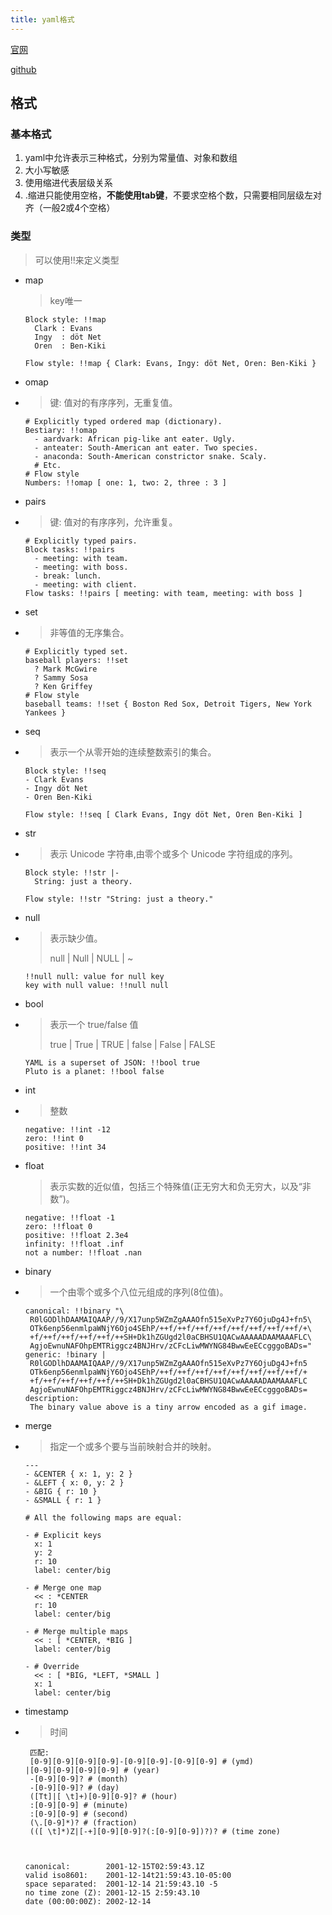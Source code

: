 ```yaml
---
title: yaml格式
---
```


[官网](http://yaml.org/)

[github](https://github.com/yaml/yaml)

## 格式

### 基本格式

1. yaml中允许表示三种格式，分别为常量值、对象和数组
2. 大小写敏感
3. 使用缩进代表层级关系
4. .缩进只能使用空格，**不能使用tab键**，不要求空格个数，只需要相同层级左对齐（一般2或4个空格）

### 类型

> 可以使用!!来定义类型

- map

  > key唯一

  ```
  Block style: !!map
    Clark : Evans
    Ingy  : döt Net
    Oren  : Ben-Kiki
  
  Flow style: !!map { Clark: Evans, Ingy: döt Net, Oren: Ben-Kiki }
  ```

- omap

- > 键: 值对的有序序列，无重复值。

  ```
  # Explicitly typed ordered map (dictionary).
  Bestiary: !!omap
    - aardvark: African pig-like ant eater. Ugly.
    - anteater: South-American ant eater. Two species.
    - anaconda: South-American constrictor snake. Scaly.
    # Etc.
  # Flow style
  Numbers: !!omap [ one: 1, two: 2, three : 3 ]
  ```

- pairs

- > 键: 值对的有序序列，允许重复。

  ```
  # Explicitly typed pairs.
  Block tasks: !!pairs
    - meeting: with team.
    - meeting: with boss.
    - break: lunch.
    - meeting: with client.
  Flow tasks: !!pairs [ meeting: with team, meeting: with boss ]
  ```

- set

- > 非等值的无序集合。

  ```
  # Explicitly typed set.
  baseball players: !!set
    ? Mark McGwire
    ? Sammy Sosa
    ? Ken Griffey
  # Flow style
  baseball teams: !!set { Boston Red Sox, Detroit Tigers, New York Yankees }
  ```

- seq 

- > 表示一个从零开始的连续整数索引的集合。

  ```
  Block style: !!seq
  - Clark Evans
  - Ingy döt Net
  - Oren Ben-Kiki
  
  Flow style: !!seq [ Clark Evans, Ingy döt Net, Oren Ben-Kiki ]
  ```

- str  

- >  表示 Unicode 字符串,由零个或多个 Unicode 字符组成的序列。

  ```
  Block style: !!str |-
    String: just a theory.
  
  Flow style: !!str "String: just a theory."
  ```

- null  

- > 表示缺少值。
  >
  > null | Null | NULL | ~

  ```
  !!null null: value for null key
  key with null value: !!null null
  ```

- bool  

- > 表示一个 true/false 值
  >
  > true | True | TRUE | false | False | FALSE

  ```
  YAML is a superset of JSON: !!bool true
  Pluto is a planet: !!bool false
  ```

- int

- > 整数

  ```
  negative: !!int -12
  zero: !!int 0
  positive: !!int 34
  ```

- float

  > 表示实数的近似值，包括三个特殊值(正无穷大和负无穷大，以及“非数”)。

  ```
  negative: !!float -1
  zero: !!float 0
  positive: !!float 2.3e4
  infinity: !!float .inf
  not a number: !!float .nan
  ```

- binary

- > 一个由零个或多个八位元组成的序列(8位值)。

  ```
  canonical: !!binary "\
   R0lGODlhDAAMAIQAAP//9/X17unp5WZmZgAAAOfn515eXvPz7Y6OjuDg4J+fn5\
   OTk6enp56enmlpaWNjY6Ojo4SEhP/++f/++f/++f/++f/++f/++f/++f/++f/+\
   +f/++f/++f/++f/++f/++SH+Dk1hZGUgd2l0aCBHSU1QACwAAAAADAAMAAAFLC\
   AgjoEwnuNAFOhpEMTRiggcz4BNJHrv/zCFcLiwMWYNG84BwwEeECcgggoBADs="
  generic: !binary |
   R0lGODlhDAAMAIQAAP//9/X17unp5WZmZgAAAOfn515eXvPz7Y6OjuDg4J+fn5
   OTk6enp56enmlpaWNjY6Ojo4SEhP/++f/++f/++f/++f/++f/++f/++f/++f/+
   +f/++f/++f/++f/++f/++SH+Dk1hZGUgd2l0aCBHSU1QACwAAAAADAAMAAAFLC
   AgjoEwnuNAFOhpEMTRiggcz4BNJHrv/zCFcLiwMWYNG84BwwEeECcgggoBADs=
  description:
   The binary value above is a tiny arrow encoded as a gif image.
  ```

- merge

- > 指定一个或多个要与当前映射合并的映射。

  ```
  ---
  - &CENTER { x: 1, y: 2 }
  - &LEFT { x: 0, y: 2 }
  - &BIG { r: 10 }
  - &SMALL { r: 1 }
  
  # All the following maps are equal:
  
  - # Explicit keys
    x: 1
    y: 2
    r: 10
    label: center/big
  
  - # Merge one map
    << : *CENTER
    r: 10
    label: center/big
  
  - # Merge multiple maps
    << : [ *CENTER, *BIG ]
    label: center/big
  
  - # Override
    << : [ *BIG, *LEFT, *SMALL ]
    x: 1
    label: center/big
  ```

- timestamp

- > 时间

  ```
   匹配:
   [0-9][0-9][0-9][0-9]-[0-9][0-9]-[0-9][0-9] # (ymd)
  |[0-9][0-9][0-9][0-9] # (year)
   -[0-9][0-9]? # (month)
   -[0-9][0-9]? # (day)
   ([Tt]|[ \t]+)[0-9][0-9]? # (hour)
   :[0-9][0-9] # (minute)
   :[0-9][0-9] # (second)
   (\.[0-9]*)? # (fraction)
   (([ \t]*)Z|[-+][0-9][0-9]?(:[0-9][0-9])?)? # (time zone)
   
   
   
  canonical:        2001-12-15T02:59:43.1Z
  valid iso8601:    2001-12-14t21:59:43.10-05:00
  space separated:  2001-12-14 21:59:43.10 -5
  no time zone (Z): 2001-12-15 2:59:43.10
  date (00:00:00Z): 2002-12-14
  ```

  
